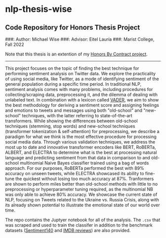 # nlp-thesis-wise
## Code Repository for Honors Thesis Project
###: Author: Michael Wise
###: Advisor: Eitel Lauría
###: Marist College, Fall 2022

Note that this thesis is an extention of my [Honors By Contract project](https://github.com/michaelwise12/hbc-wise).

---

This project focuses on the topic of finding the best technique for performing sentiment analysis on Twitter data. We explore the practicality of using social media, like Twitter, as a mode of identifying sentiment of the general population during a specific time period. In traditional NLP, sentiment analysis comes with many problems, including procedures for collecting/scraping data, preprocessing it, and the dilemma of dealing with unlabeled text. In combination with a lexicon called [VADER](https://github.com/cjhutto/vaderSentiment), we aim to show the best methodology for deriving a sentiment score and assigning feelings and emotions to tweets and messages using both "old-school" and "new-school" techniques, with the latter referring to state-of-the-art transformers. While showing the differences between old-school techniques (stemming, stop words) and new-school techniques (transformer tokenization & self-attention) for preprocessing, we describe a paradigm for what we think is the most effective procedure for processing social media data. Through various validation techniques, we address the most up to date and innovative transformer encoders like BERT, RoBERTa, ALBERT, and ELECTRA to determine what is the best at processing natural language and predicting sentiment from that data in comparison to and old-school multinomial Naive Bayes classifier trained using a bag of words approach. For our purposes, RoBERTa performed the best with 89% accuracy on unseen tweets, while ELECTRA showcased its ability to fine-tune the quickest without losing too much accuracy at 87%. Tranformers are shown to perform miles better than old-school methods with little to no preprocessing or hyperparameter tuning required, as the multinomial NB was only able to achieve 80% accuracy. We showcase the current state of NLP, focusing on Tweets related to the Ukraine vs. Russia Crisis, along with its already shown potential to illustrate the emotional state of our world over time.

The repo contains the Juptyer notebook for all of the analysis. The `.csv` that was scraped and used to train the classifer in addition to the benchmark datasets ([Sentiment140](https://www.kaggle.com/datasets/kazanova/sentiment140) and [IMDB reviews](https://www.kaggle.com/datasets/lakshmi25npathi/imdb-dataset-of-50k-movie-reviews)) are also provided.
